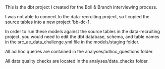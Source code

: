 This is the dbt project I created for the Boll & Branch interviewing process.

I was not able to connect to the data-recruiting project, so I copied the source tables into a new project 'bb-dc-1'.

In order to run these models against the source tables in the data-recruiting project, you would need
to edit the dbt database, schema, and table names in the src_ae_data_challenge.yml file in the models/staging folder.

All ad hoc queries are contained in the analyses/adhoc_questions folder.

All data quality checks are located in the analyses/data_checks folder.